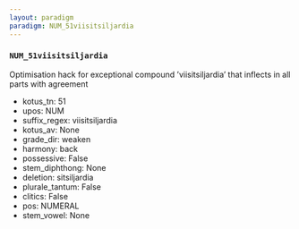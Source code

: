 ```yaml
---
layout: paradigm
paradigm: NUM_51viisitsiljardia
---
```

### ` NUM_51viisitsiljardia `

Optimisation hack for exceptional compound ’viisitsiljardia’ that inflects in all parts with agreement
* kotus_tn: 51
* upos: NUM
* suffix_regex: viisitsiljardia
* kotus_av: None
* grade_dir: weaken
* harmony: back
* possessive: False
* stem_diphthong: None
* deletion: sitsiljardia
* plurale_tantum: False
* clitics: False
* pos: NUMERAL
* stem_vowel: None
